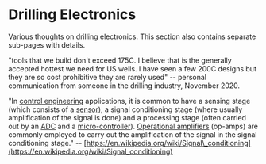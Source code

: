 # Drilling Electronics

Various thoughts on drilling electronics. This section also contains separate sub-pages with details.

"tools that we build don't exceed 175C. I believe that is the generally accepted hottest we need for US wells. I have seen a few 200C designs but they are so cost prohibitive they are rarely used" -- personal communication from someone in the drilling industry, November 2020.

"In [control engineering](https://en.wikipedia.org/wiki/Control_engineering) applications, it is common to have a sensing stage \(which consists of a [sensor](https://en.wikipedia.org/wiki/Sensor)\), a signal conditioning stage \(where usually amplification of the signal is done\) and a processing stage \(often carried out by an [ADC](https://en.wikipedia.org/wiki/Analog-to-digital_converter) and a [micro-controller](https://en.wikipedia.org/wiki/Micro-controller)\). [Operational amplifiers](https://en.wikipedia.org/wiki/Operational_amplifiers) \(op-amps\) are commonly employed to carry out the amplification of the signal in the signal conditioning stage." -- [https://en.wikipedia.org/wiki/Signal\_conditioning](https://en.wikipedia.org/wiki/Signal_conditioning)

